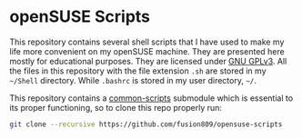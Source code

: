 openSUSE Scripts
==================

This repository contains several shell scripts that I have used to make
my life more convenient on my openSUSE machine. They are presented here mostly for educational purposes. They are licensed under [GNU GPLv3](https://github.com/fusion809/opensuse-scripts/blob/master/LICENSE). All the files in this repository with the file extension `.sh` are stored in my `~/Shell` directory. While `.bashrc` is stored in my user directory, `~/`.

This repository contains a [common-scripts](https://github.com/fusion809/common-scripts) submodule which is essential to its proper functioning, so to clone this repo properly run:

```bash
git clone --recursive https://github.com/fusion809/opensuse-scripts
```
